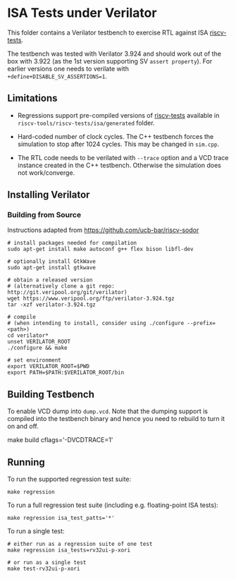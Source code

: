 ISA Tests under Verilator
=========================

This folder contains a Verilator testbench to exercise RTL against ISA
[riscv-tests](https://github.com/riscv/riscv-tests).

The testbench was tested with Verilator 3.924 and should work out of the box
with 3.922 (as the 1st version supporting SV `assert property`). For earlier
versions one needs to verilate with `+define+DISABLE_SV_ASSERTIONS=1`.

Limitations
-----------

- Regressions support pre-compiled versions of [riscv-tests](https://github.com/riscv/riscv-tests)
  available in `riscv-tools/riscv-tests/isa/generated` folder.

- Hard-coded number of clock cycles. The C++ testbench forces the simulation
  to stop after 1024 cycles. This may be changed in `sim.cpp`.

- The RTL code needs to be verilated with `--trace` option and a VCD trace
  instance created in the C++ testbench. Otherwise the simulation does not
  work/converge.

Installing Verilator
--------------------

### Building from Source ###

Instructions adapted from https://github.com/ucb-bar/riscv-sodor

    # install packages needed for compilation
    sudo apt-get install make autoconf g++ flex bison libfl-dev
    
    # optionally install GtkWave
    sudo apt-get install gtkwave
    
    # obtain a released version
    # (alternatively clone a git repo: http://git.veripool.org/git/verilator)
    wget https://www.veripool.org/ftp/verilator-3.924.tgz
    tar -xzf verilator-3.924.tgz
    
    # compile
    # (when intending to install, consider using ./configure --prefix=<path>)
    cd verilator*
    unset VERILATOR_ROOT
    ./configure && make
    
    # set environment
    export VERILATOR_ROOT=$PWD
    export PATH=$PATH:$VERILATOR_ROOT/bin

Building Testbench
------------------
To enable VCD dump into `dump.vcd`. Note that the dumping support is compiled
into the testbench binary and hence you need to rebuild to turn it on and off.

make build cflags='-DVCDTRACE=1' 
 

Running
-------

To run the supported regression test suite:

    make regression

To run a full regression test suite (including e.g. floating-point ISA tests):

    make regression isa_test_patts='*'

To run a single test:

    # either run as a regression suite of one test
    make regression isa_tests=rv32ui-p-xori
    
    # or run as a single test
    make test-rv32ui-p-xori

